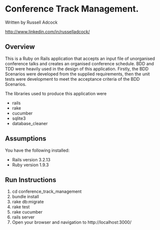 Conference Track Management.
===========================

Written by Russell Adcock

http://www.linkedin.com/in/russelladcock/

Overview
--------

This is a Ruby on Rails application that accepts an input file of unorganised conference talks and creates an organised conference schedule.
BDD and TDD were heavily used in the design of this application. Firstly, the BDD Scenarios were developed from the supplied requirements,
then the unit tests were development to meet the acceptance criteria of the BDD Scenarios.

The libraries used to produce this application were

* rails
* rake
* cucumber
* sqlite3
* database_cleaner

Assumptions
-----------

You have the following installed:

* Rails version 3.2.13
* Ruby version 1.9.3

Run Instructions
----------------

1. cd conference_track_management
2. bundle install
3. rake db:migrate
4. rake test
5. rake cucumber
6. rails server
7. Open your browser and navigation to http://localhost:3000/
